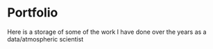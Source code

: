 # Portfolio
Here is a storage of some of the work I have done over the years as a data/atmospheric scientist
